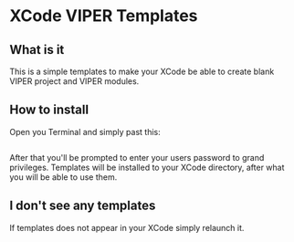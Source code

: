 # XCode VIPER Templates 

## What is it

This is a simple templates to make your XCode be able to create blank VIPER project and VIPER modules.

## How to install

Open you Terminal and simply past this:

```sudo /bin/bash -c "$(curl -fsSL https://raw.githubusercontent.com/JockondaDaVinci/XCodeVIPERTemplates/master/Install/install.sh)"
```

After that you'll be prompted to enter your users password to grand privileges. 
Templates will be installed to your XCode directory, after what you will be able to use them.

## I don't see any templates

If templates does not appear in your XCode simply relaunch it.